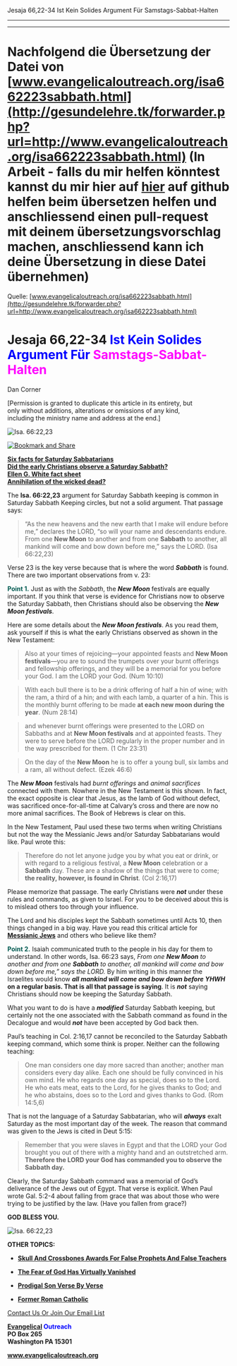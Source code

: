<!--t Jesaja 66,22-34 Ist Kein Solides Argument Für Samstags-Sabbat-Halten - in Arbeit (0% übersetzt) t-->
<!--d Siebenten Tages Adventisten, STA, Adventisten, Ellen G. White, Judaisierer, Samstags-Sabbathalter, Sabbat, Samstagssabbat, Sabbathalten, Falsche Prophetin, Falscher Prophet, Widersprüche zur Bibel, Lehren von Ellen G. White im Widerspruch zur Bibel d-->

Jesaja 66,22-34 Ist Kein Solides Argument Für Samstags-Sabbat-Halten

- - - 
- - -

# Nachfolgend die Übersetzung der Datei von [www.evangelicaloutreach.org/isa662223sabbath.html](http://gesundelehre.tk/forwarder.php?url=http://www.evangelicaloutreach.org/isa662223sabbath.html) (In Arbeit - falls du mir helfen könntest kannst du mir hier auf [hier](https://github.com/gesundelehre/gesundelehre_translate/blob/master/content/static/judaisierer/jesaja-66-22-34-ist-kein-solides-argument-fuer-samstags-sabbathalten.md) auf github helfen beim übersetzen helfen und anschliessend einen pull-request mit deinem übersetzungsvorschlag machen, anschliessend kann ich deine Übersetzung in diese Datei übernehmen)

Quelle: [www.evangelicaloutreach.org/isa662223sabbath.html](http://gesundelehre.tk/forwarder.php?url=http://www.evangelicaloutreach.org/isa662223sabbath.html)

# Jesaja 66,22-34 <font color="blue">Ist Kein Solides Argument Für</font> <font color="magenta">Samstags-Sabbat-Halten</font>

Dan Corner

[Permission is granted to duplicate this article in its entirety, but  
only without additions, alterations or omissions of any kind,  
including the ministry name and address at the end.]

![Isa. 66:22,23](../../files/pictures/a-colorb.gif)

[![Bookmark and Share](../s7.addthis.com/static/btn/v2/lg-share-en.gif)](http://www.addthis.com/bookmark.php?v=250&username=xa-4ce723c86d857fe0)

**[Six facts for Saturday Sabbatarians](http://gesundelehre.tk/forwarder.php?url=http://www.evangelicaloutreach.org/sabbath.htm)**  
**[Did the early Christians observe a Saturday Sabbath?](http://gesundelehre.tk/forwarder.php?url=http://www.evangelicaloutreach.org/saturdaysabbath.html)**  
**[Ellen G. White fact sheet](http://gesundelehre.tk/forwarder.php?url=http://www.evangelicaloutreach.org/white.html)**  
**[Annihilation of the wicked dead?](http://gesundelehre.tk/forwarder.php?url=http://www.evangelicaloutreach.org/eternaltorment.html)**


The **Isa. 66:22,23** argument for Saturday Sabbath keeping is common in Saturday Sabbath Keeping circles, but not a solid argument. That passage says:

> “As the new heavens and the new earth that I make will endure before me,” declares the LORD, “so will your name and descendants endure. From one **New Moon** to another and from one **Sabbath** to another, all mankind will come and bow down before me,” says the LORD. (Isa 66:22,23)

Verse 23 is the key verse because that is where the word **_Sabbath_** is found. There are two important observations from v. 23:

**<span style="color: #005a50">Point 1.</span>** Just as with the _Sabbath_, the **_New Moon_** festivals are equally important. If you think that verse is evidence for Christians now to observe the Saturday Sabbath, then Christians should also be observing the **_New Moon festivals_**.

Here are some details about the **_New Moon festivals_**. As you read them, ask yourself if this is what the early Christians observed as shown in the New Testament:

> Also at your times of rejoicing—your appointed feasts and **New Moon festivals**—you are to sound the trumpets over your burnt offerings and fellowship offerings, and they will be a memorial for you before your God. I am the LORD your God. (Num 10:10)

> With each bull there is to be a drink offering of half a hin of wine; with the ram, a third of a hin; and with each lamb, a quarter of a hin. This is the monthly burnt offering to be made **at each new moon during the year**. (Num 28:14)

> and whenever burnt offerings were presented to the LORD on Sabbaths and at **New Moon festivals** and at appointed feasts. They were to serve before the LORD regularly in the proper number and in the way prescribed for them. (1 Chr 23:31)

> On the day of the **New Moon** he is to offer a young bull, six lambs and a ram, all without defect. (Ezek 46:6)

The **_New Moon_** festivals had _burnt offerings_ and _animal sacrifices_ connected with them. Nowhere in the New Testament is this shown. In fact, the exact opposite is clear that Jesus, as the lamb of God without defect, was sacrificed once-for-all-time at Calvary’s cross and there are now no more animal sacrifices. The Book of Hebrews is clear on this.

In the New Testament, Paul used these two terms when writing Christians but not the way the Messianic Jews and/or Saturday Sabbatarians would like. Paul wrote this:

> Therefore do not let anyone judge you by what you eat or drink, or with regard to a religious festival, a **New Moon** celebration or a **Sabbath** day. These are a shadow of the things that were to come; **the reality, however, is found in Christ**. (Col 2:16,17)

Please memorize that passage. The early Christians were **_not_** under these rules and commands, as given to Israel. For you to be deceived about this is to mislead others too through your influence.

The Lord and his disciples kept the Sabbath sometimes until Acts 10, then things changed in a big way. Have you read this critical article for **[Messianic Jews](http://gesundelehre.tk/forwarder.php?url=http://www.evangelicaloutreach.org/galatianism.html)** and others who believe like them?

**<span style="color: #005a50">Point 2.</span>** Isaiah communicated truth to the people in his day for them to understand. In other words, Isa. 66:23 says, _From one **New Moon** to another and from one **Sabbath** to another, all mankind will come and bow down before me,” says the LORD._ By him writing in this manner the Israelites would know **_all mankind will come and bow down before YHWH_ on a regular basis. That is all that passage is saying**. It is **_not_** saying Christians should now be keeping the Saturday Sabbath.

What you want to do is have a **_modified_** Saturday Sabbath keeping, but certainly not the one associated with the Sabbath command as found in the Decalogue and would **_not_** have been accepted by God back then.

Paul’s teaching in Col. 2:16,17 cannot be reconciled to the Saturday Sabbath keeping command, which some think is proper. Neither can the following teaching:

> One man considers one day more sacred than another; another man considers every day alike. Each one should be fully convinced in his own mind. He who regards one day as special, does so to the Lord. He who eats meat, eats to the Lord, for he gives thanks to God; and he who abstains, does so to the Lord and gives thanks to God. (Rom 14:5,6)

That is not the language of a Saturday Sabbatarian, who will **_always_** exalt Saturday as the most important day of the week. The reason that command was given to the Jews is cited in Deut 5:15:

> Remember that you were slaves in Egypt and that the LORD your God brought you out of there with a mighty hand and an outstretched arm. **Therefore the LORD your God has commanded you to observe the Sabbath day.**

Clearly, the Saturday Sabbath command was a memorial of God’s deliverance of the Jews out of Egypt. That verse is explicit. When Paul wrote Gal. 5:2-4 about falling from grace that was about those who were trying to be justified by the law. (Have you fallen from grace?)

**GOD BLESS YOU.**

![Isa. 66:22,23](../../files/pictures/a-colorb.gif)

**OTHER TOPICS:**

- **[Skull And Crossbones Awards For False Prophets And False Teachers](http://gesundelehre.tk/forwarder.php?url=http://www.evangelicaloutreach.org/Skull_And_Crossbones.html)**

- **[The Fear of God Has Virtually Vanished](http://gesundelehre.tk/forwarder.php?url=http://www.evangelicaloutreach.org/fear-of-God.htm)**

- **[Prodigal Son Verse By Verse](http://gesundelehre.tk/forwarder.php?url=http://www.evangelicaloutreach.org/prodigal-son.html)**

- **[Former Roman Catholic](http://gesundelehre.tk/forwarder.php?url=http://www.evangelicaloutreach.org/catholic.html)**

[Contact Us Or Join Our Email List](http://gesundelehre.tk/forwarder.php?url=http://www.evangelicaloutreach.org/contact.html)

**[Evangelical](http://gesundelehre.tk/forwarder.php?url=http://www.evangelicaloutreach.org/index.html) <font color="blue">Outreach</font>**  
**PO Box 265**  
**Washington PA 15301**

**www.evangelicaloutreach.org**
